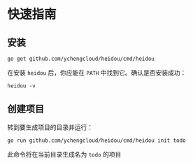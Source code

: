 # 快速指南

## 安装

```console
go get github.com/ychengcloud/heidou/cmd/heidou
```

在安装 `heidou` 后，你应能在 `PATH` 中找到它。确认是否安装成功：

```console
heidou -v
```

## 创建项目

转到要生成项目的目录并运行：

```console
go run github.com/ychengcloud/heidou/cmd/heidou init todo
```

此命令将在当前目录生成名为 `todo` 的项目

```console

```